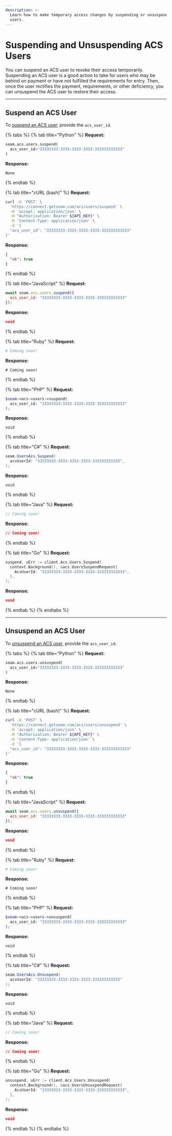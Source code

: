 ```yaml
---
description: >-
  Learn how to make temporary access changes by suspending or unsuspending ACS
  users.
---
```


# Suspending and Unsuspending ACS Users

You can suspend an ACS user to revoke their access temporarily. Suspending an ACS user is a good action to take for users who may be behind on payment or have not fulfilled the requirements for entry. Then, once the user rectifies the payment, requirements, or other deficiency, you can unsuspend the ACS user to restore their access.

***

## Suspend an ACS User

To [suspend an ACS user](../../api-clients/acs/users/suspend.md), provide the `acs_user_id`.

{% tabs %}
{% tab title="Python" %}
**Request:**

```python
seam.acs.users.suspend(
  acs_user_id="33333333-3333-3333-3333-333333333333"
)
```

**Response:**

```
None
```
{% endtab %}

{% tab title="cURL (bash)" %}
**Request:**

```bash
curl -X 'POST' \
  'https://connect.getseam.com/acs/users/suspend' \
  -H 'accept: application/json' \
  -H "Authorization: Bearer ${API_KEY}" \
  -H 'Content-Type: application/json' \
  -d '{
  "acs_user_id": "33333333-3333-3333-3333-333333333333"
}'
```

**Response:**

```json
{
  "ok": true
}
```
{% endtab %}

{% tab title="JavaScript" %}
**Request:**

```javascript
await seam.acs.users.suspend({
  acs_user_id: "33333333-3333-3333-3333-333333333333"
});
```

**Response:**

```json
void
```
{% endtab %}

{% tab title="Ruby" %}
**Request:**

```ruby
# Coming soon!
```

**Response:**

```
# Coming soon!
```
{% endtab %}

{% tab title="PHP" %}
**Request:**

```php
$seam->acs->users->suspend(
  acs_user_id: "33333333-3333-3333-3333-333333333333"
);
```

**Response:**

```
void
```
{% endtab %}

{% tab title="C#" %}
**Request:**

```csharp
seam.UsersAcs.Suspend(
  acsUserId: "33333333-3333-3333-3333-333333333333",
);
```

**Response:**

```
void
```
{% endtab %}

{% tab title="Java" %}
**Request:**

```java
// Coming soon!
```

**Response:**

```json
// Coming soon!
```
{% endtab %}

{% tab title="Go" %}
**Request:**

```go
suspend, uErr := client.Acs.Users.Suspend(
  context.Background(), &acs.UsersSuspendRequest{
    AcsUserId: "33333333-3333-3333-3333-333333333333",
  },
);
```

**Response:**

```json
void
```
{% endtab %}
{% endtabs %}

***

## Unsuspend an ACS User

To [unsuspend an ACS user](../../api-clients/acs/users/unsuspend.md), provide the `acs_user_id`.

{% tabs %}
{% tab title="Python" %}
**Request:**

```python
seam.acs.users.unsuspend(
  acs_user_id="33333333-3333-3333-3333-333333333333"
)
```

**Response:**

```
None
```
{% endtab %}

{% tab title="cURL (bash)" %}
**Request:**

```bash
curl -X 'POST' \
  'https://connect.getseam.com/acs/users/unsuspend' \
  -H 'accept: application/json' \
  -H "Authorization: Bearer ${API_KEY}" \
  -H 'Content-Type: application/json' \
  -d '{
  "acs_user_id": "33333333-3333-3333-3333-333333333333"
}'
```

**Response:**

```json
{
  "ok": true
}
```
{% endtab %}

{% tab title="JavaScript" %}
**Request:**

```javascript
await seam.acs.users.unsuspend({
  acs_user_id: "33333333-3333-3333-3333-333333333333"
});
```

**Response:**

```json
void
```
{% endtab %}

{% tab title="Ruby" %}
**Request:**

```ruby
# Coming soon!
```

**Response:**

```
# Coming soon!
```
{% endtab %}

{% tab title="PHP" %}
**Request:**

```php
$seam->acs->users->unsuspend(
  acs_user_id: "33333333-3333-3333-3333-333333333333"
);
```

**Response:**

```
void
```
{% endtab %}

{% tab title="C#" %}
**Request:**

```csharp
seam.UsersAcs.Unsuspend(
  acsUserId: "33333333-3333-3333-3333-333333333333"
);
```

**Response:**

```
void
```
{% endtab %}

{% tab title="Java" %}
**Request:**

```java
// Coming soon!
```

**Response:**

```json
// Coming soon!
```
{% endtab %}

{% tab title="Go" %}
**Request:**

```go
unsuspend, uErr := client.Acs.Users.Unsuspend(
  context.Background(), &acs.UsersUnsuspendRequest{
    AcsUserId: "33333333-3333-3333-3333-333333333333",
  },
);
```

**Response:**

```json
void
```
{% endtab %}
{% endtabs %}
